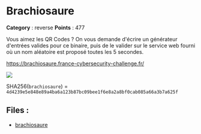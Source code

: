 # Brachiosaure

**Category** : reverse
**Points** : 477

Vous aimez les QR Codes ?
On vous demande d'écrire un générateur d'entrées valides pour ce binaire, puis de le valider sur le service web fourni où un nom aléatoire est proposé toutes les 5 secondes.

https://brachiosaure.france-cybersecurity-challenge.fr/

<div class="text-center">
<img src="/files/b9b6033b6093b832ff0880349cb848ab/brachiosaure.png" class="pb-3 img-fluid">
</div> 

SHA256(`brachiosaure`) = `4d4239e5e848e89a4ba6a123b87bc09bee1f6e8a2a8bf0cab085a66a3b7a625f`


## Files : 
 - [brachiosaure](./brachiosaure)


